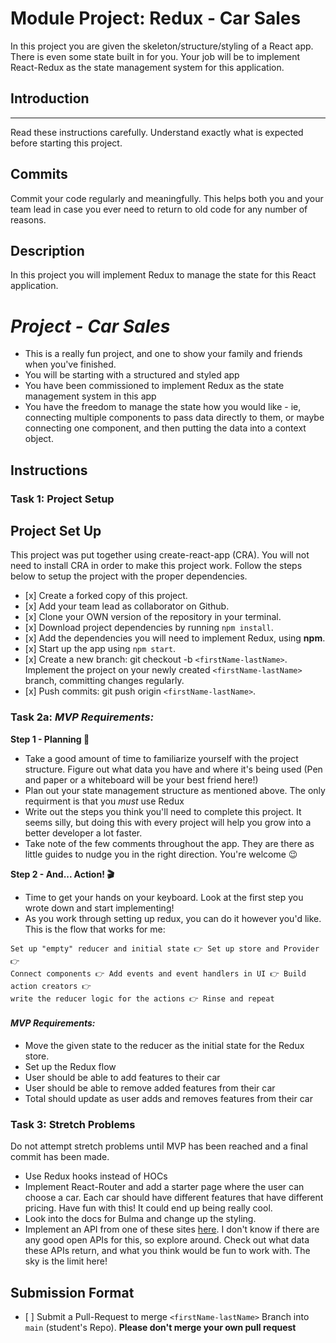 # Module Project: Redux - Car Sales

In this project you are given the skeleton/structure/styling of a React app. There is even some state built in for you. Your job will be to implement React-Redux as the state management system for this application.

## Introduction

---

Read these instructions carefully. Understand exactly what is expected before starting this project.

## Commits

Commit your code regularly and meaningfully. This helps both you and your team lead in case you ever need to return to old code for any number of reasons.

## Description

In this project you will implement Redux to manage the state for this React application.

# _Project - Car Sales_

-    This is a really fun project, and one to show your family and friends when you've finished.
-    You will be starting with a structured and styled app
-    You have been commissioned to implement Redux as the state management system in this app
-    You have the freedom to manage the state how you would like - ie, connecting multiple components to pass data directly to them, or maybe connecting one component, and then putting the data into a context object.

## Instructions

### Task 1: Project Setup

## Project Set Up

This project was put together using create-react-app (CRA). You will not need to install CRA in order to make this project work. Follow the steps below to setup the project with the proper dependencies.

-    [x] Create a forked copy of this project.
-    [x] Add your team lead as collaborator on Github.
-    [x] Clone your OWN version of the repository in your terminal.
-    [x] Download project dependencies by running `npm install`.
-    [x] Add the dependencies you will need to implement Redux, using **npm**.
-    [x] Start up the app using `npm start`.
-    [x] Create a new branch: git checkout -b `<firstName-lastName>`.
         Implement the project on your newly created `<firstName-lastName>` branch, committing changes regularly.
-    [x] Push commits: git push origin `<firstName-lastName>`.

### Task 2a: _MVP Requirements:_

**Step 1 - Planning 📝**

-    Take a good amount of time to familiarize yourself with the project structure. Figure out what data you have and where it's being used (Pen and paper or a whiteboard will be your best friend here!)
-    Plan out your state management structure as mentioned above. The only requirment is that you _must_ use Redux
-    Write out the steps you think you'll need to complete this project. It seems silly, but doing this with every project will help you grow into a better developer a lot faster.
-    Take note of the few comments throughout the app. They are there as little guides to nudge you in the right direction. You're welcome 😉

**Step 2 - And... Action! 🎬**

-    Time to get your hands on your keyboard. Look at the first step you wrote down and start implementing!
-    As you work through setting up redux, you can do it however you'd like. This is the flow that works for me:

```text
Set up "empty" reducer and initial state 👉 Set up store and Provider 👉
Connect components 👉 Add events and event handlers in UI 👉 Build action creators 👉
write the reducer logic for the actions 👉 Rinse and repeat
```

#### _MVP Requirements:_

-    Move the given state to the reducer as the initial state for the Redux store.
-    Set up the Redux flow
-    User should be able to add features to their car
-    User should be able to remove added features from their car
-    Total should update as user adds and removes features from their car

### Task 3: Stretch Problems

Do not attempt stretch problems until MVP has been reached and a final commit has been made.

-    Use Redux hooks instead of HOCs
-    Implement React-Router and add a starter page where the user can choose a car. Each car should have different features that have different pricing. Have fun with this! It could end up being really cool.
-    Look into the docs for Bulma and change up the styling.
-    Implement an API from one of these sites [here](https://www.google.com/search?q=car+sales+api&rlz=1C5CHFA_enUS809US809&oq=car+sales+api&aqs=chrome..69i57j0l5.3580j0j1&sourceid=chrome&ie=UTF-8). I don't know if there are any good open APIs for this, so explore around. Check out what data these APIs return, and what you think would be fun to work with. The sky is the limit here!

## Submission Format

-    [ ] Submit a Pull-Request to merge `<firstName-lastName>` Branch into `main` (student's Repo). **Please don't merge your own pull request**
